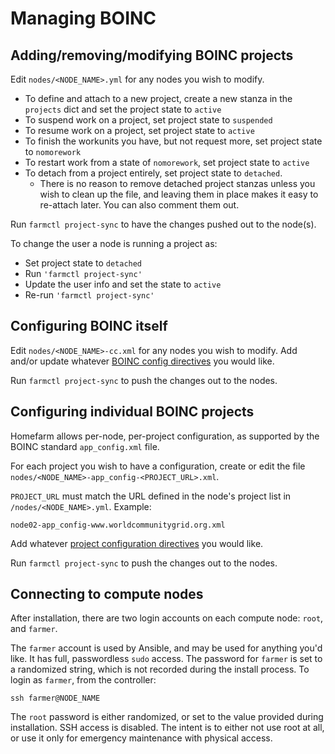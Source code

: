 # Managing BOINC

## Adding/removing/modifying BOINC projects

Edit `nodes/<NODE_NAME>.yml` for any nodes you wish to modify.

* To define and attach to a new project, create a new stanza in the
  `projects` dict and set the project state to `active`
* To suspend work on a project, set project state to `suspended`
* To resume work on a project, set project state to `active`
* To finish the workunits you have, but not request more, set project state to `nomorework`
* To restart work from a state of `nomorework`, set project state to `active`
* To detach from a project entirely, set project state to `detached`.
  * There is no reason to remove detached project stanzas unless you
    wish to clean up the file, and leaving them in place makes it easy
    to re-attach later. You can also comment them out.

Run `farmctl project-sync` to have the changes pushed out to
the node(s).

To change the user a node is running a project as:

* Set project state to `detached`
* Run  `'farmctl project-sync'`
* Update the user info and set the state to `active`
* Re-run  `'farmctl project-sync'`

## Configuring BOINC itself

Edit `nodes/<NODE_NAME>-cc.xml` for any nodes you wish to modify. Add
and/or update whatever [BOINC config
directives](https://boinc.berkeley.edu/wiki/Client_configuration) you
would like.

Run `farmctl project-sync` to push the changes out to the nodes.

## Configuring individual BOINC projects

Homefarm allows per-node, per-project configuration, as supported by
the BOINC standard `app_config.xml` file.

For each project you wish to have a configuration, create or edit the
file `nodes/<NODE_NAME>-app_config-<PROJECT_URL>.xml`.

`PROJECT_URL` must match the URL defined in the node's project list in
`/nodes/<NODE_NAME>.yml`. Example:

`node02-app_config-www.worldcommunitygrid.org.xml`

Add whatever [project configuration
directives](https://boinc.berkeley.edu/wiki/Client_configuration#Project-level_configuration)
you would like.

Run `farmctl project-sync` to push the changes out to the nodes.

## Connecting to compute nodes

After installation, there are two login accounts on each compute node:
`root`, and `farmer`.

The `farmer` account is used by Ansible, and may be used for anything
you'd like. It has full, passwordless `sudo` access. The password for
`farmer` is set to a randomized string, which is not recorded during
the install process. To login as `farmer`, from the controller:

`ssh farmer@NODE_NAME`

The `root` password is either randomized, or set to the value provided
during installation. SSH access is disabled. The intent is to either
not use root at all, or use it only for emergency maintenance with
physical access.




